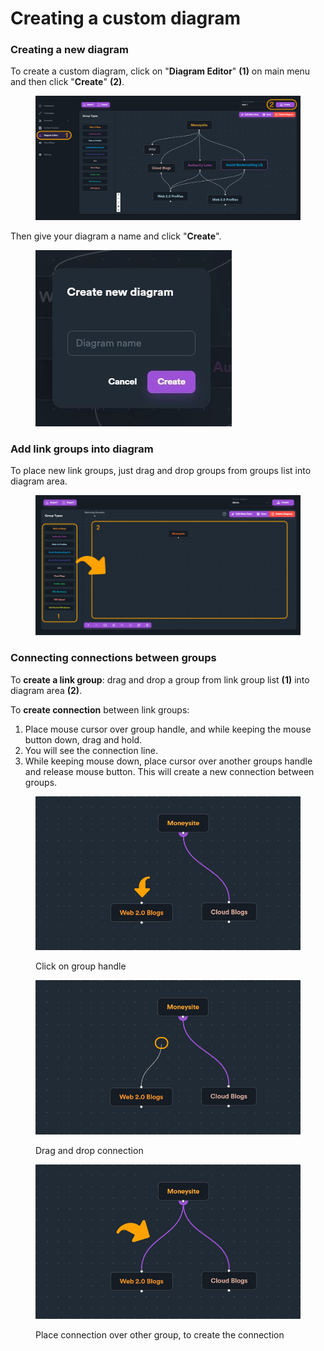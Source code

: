 # Creating a custom diagram

### Creating a new diagram

To create a custom diagram, click on "**Diagram Editor**" **(1)** on main menu and then click "**Create**" **(2)**.

<figure><img src="../../.gitbook/assets/create diagram.jpg" alt=""><figcaption></figcaption></figure>

Then give your diagram a name and click "**Create**".

<figure><img src="../../.gitbook/assets/diagram editor name.JPG" alt=""><figcaption></figcaption></figure>

### Add link groups into diagram

To place new link groups, just drag and drop groups from groups list into diagram area.

<figure><img src="../../.gitbook/assets/diagram editor drag and drop.jpg" alt=""><figcaption></figcaption></figure>

### Connecting connections between groups

To **create a link group**: drag and drop a group from link group list **(1)** into diagram area **(2)**.

To **create connection** between link groups:&#x20;

1. Place mouse cursor over group handle, and while keeping the mouse button down, drag and hold.&#x20;
2. You will see the connection line.&#x20;
3. While keeping mouse down, place cursor over another groups handle and release mouse button. This will create a new connection between groups.

<figure><img src="../../.gitbook/assets/diagram_editor handle.jpg" alt=""><figcaption><p>Click on group handle</p></figcaption></figure>

<figure><img src="../../.gitbook/assets/diagram_editor hangingconnection.jpg" alt=""><figcaption><p>Drag and drop connection</p></figcaption></figure>

<figure><img src="../../.gitbook/assets/diagram_editor new connection.jpg" alt=""><figcaption><p>Place connection over other group, to create the connection</p></figcaption></figure>
